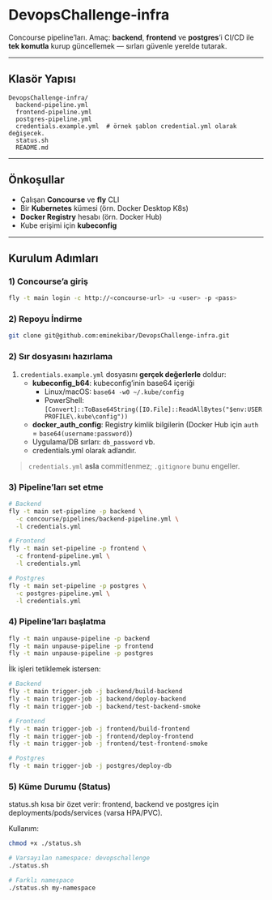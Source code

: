# DevopsChallenge-infra

Concourse pipeline’ları.
Amaç: **backend**, **frontend** ve **postgres**’i CI/CD ile **tek komutla** kurup güncellemek — sırları güvenle yerelde tutarak.

---

## Klasör Yapısı

```text
DevopsChallenge-infra/
  backend-pipeline.yml
  frontend-pipeline.yml
  postgres-pipeline.yml
  credentials.example.yml  # örnek şablon credential.yml olarak değişecek.
  status.sh
  README.md
```
---

## Önkoşullar

- Çalışan **Concourse** ve **fly** CLI
- Bir **Kubernetes** kümesi (örn. Docker Desktop K8s)
- **Docker Registry** hesabı (örn. Docker Hub)
- Kube erişimi için **kubeconfig**

---

## Kurulum Adımları

### 1) Concourse’a giriş

```bash
fly -t main login -c http://<concourse-url> -u <user> -p <pass>
```

### 2) Repoyu İndirme

```bash
git clone git@github.com:eminekibar/DevopsChallenge-infra.git
```

### 2) Sır dosyasını hazırlama

1. `credentials.example.yml` dosyasını **gerçek değerlerle** doldur:
   - **kubeconfig_b64**: kubeconfig’inin base64 içeriği  
     - Linux/macOS: `base64 -w0 ~/.kube/config`  
     - PowerShell: `[Convert]::ToBase64String([IO.File]::ReadAllBytes("$env:USERPROFILE\.kube\config"))`
   - **docker_auth_config**: Registry kimlik bilgilerin (Docker Hub için `auth` = `base64(username:password)`)
   - Uygulama/DB sırları: `db_password` vb.
   - credentials.yml olarak adlandır.

> `credentials.yml` **asla** commitlenmez; `.gitignore` bunu engeller.

### 3) Pipeline’ları set etme

```bash
# Backend
fly -t main set-pipeline -p backend \
  -c concourse/pipelines/backend-pipeline.yml \
  -l credentials.yml

# Frontend
fly -t main set-pipeline -p frontend \
  -c frontend-pipeline.yml \
  -l credentials.yml

# Postgres
fly -t main set-pipeline -p postgres \
  -c postgres-pipeline.yml \
  -l credentials.yml
```

### 4) Pipeline’ları başlatma

```bash
fly -t main unpause-pipeline -p backend
fly -t main unpause-pipeline -p frontend
fly -t main unpause-pipeline -p postgres
```

İlk işleri tetiklemek istersen:
```bash
# Backend
fly -t main trigger-job -j backend/build-backend
fly -t main trigger-job -j backend/deploy-backend
fly -t main trigger-job -j backend/test-backend-smoke

# Frontend
fly -t main trigger-job -j frontend/build-frontend
fly -t main trigger-job -j frontend/deploy-frontend
fly -t main trigger-job -j frontend/test-frontend-smoke

# Postgres
fly -t main trigger-job -j postgres/deploy-db
```

### 5) Küme Durumu (Status)

status.sh kısa bir özet verir: frontend, backend ve postgres için deployments/pods/services (varsa HPA/PVC).

Kullanım:
```bash
chmod +x ./status.sh

# Varsayılan namespace: devopschallenge
./status.sh

# Farklı namespace
./status.sh my-namespace
```
